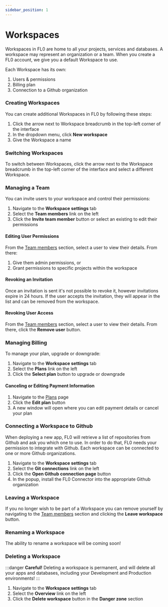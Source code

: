 ```yaml
---
sidebar_position: 1
---
```


# Workspaces

Workspaces in FL0 are home to all your projects, services and databases. A workspace may represent an organization or a team. When you create a FL0 account, we give you a default Workspace to use.

Each Workspace has its own:

1. Users & permissions
2. Billing plan
3. Connection to a Github organization

### Creating Workspaces

You can create additional Workspaces in FL0 by following these steps:

1. Click the arrow next to Workspace breadcrumb in the top-left corner of the interface
2. In the dropdown menu, click **New workspace**
3. Give the Workspace a name

### Switching Workspaces

To switch between Workspaces, click the arrow next to the Workspace breadcrumb in the top-left corner of the interface and select a different Workspace.

### Managing a Team

You can invite users to your workspace and control their permissions:

1. Navigate to the **Workspace settings** tab
2. Select the **Team members** link on the left
3. Click the **Invite team member** button or select an existing to edit their permissions

#### Editing User Permissions

From the [Team members](#managing-a-team) section, select a user to view their details. From there:

1. Give them admin permissions, or
2. Grant permissions to specific projects within the workspace

#### Revoking an Invitation

Once an invitation is sent it's not possible to revoke it, however invitations expire in 24 hours. If the user accepts the invitation, they will appear in the list and can be removed from the workspace.

#### Revoking User Access

From the [Team members](#managing-a-team) section, select a user to view their details. From there, click the **Remove user** button.

### Managing Billing

To manage your plan, upgrade or downgrade:

1. Navigate to the **Workspace settings** tab
2. Select the **Plans** link on the left
3. Click the **Select plan** button to upgrade or downgrade

#### Canceling or Editing Payment Information

1. Navigate to the [Plans](#managing-workspace-billing) page
2. Click the **Edit plan** button
3. A new window will open where you can edit payment details or cancel your plan

### Connecting a Workspace to Github

When deploying a new app, FL0 will retrieve a list of repositories from Github and ask you which one to use. In order to do that, FL0 needs your permission to integrate with Github. Each workspace can be connected to one or more Github organizations.

1. Navigate to the **Workspace settings** tab
2. Select the **Git connections** link on the left
3. Click the **Open Github connection page** button
4. In the popup, install the FL0 Connector into the appropriate Github organization

### Leaving a Workspace

If you no longer wish to be part of a Workspace you can remove yourself by navigating to the [Team members](#managing-a-team) section and clicking the **Leave workspace** button.

### Renaming a Workspace

The ability to rename a workspace will be coming soon!

### Deleting a Workspace

:::danger
**Careful!** Deleting a workspace is permanent, and will delete all your apps and databases, including your Development and Production environments!
:::

1. Navigate to the **Workspace settings** tab
2. Select the **Overview** link on the left
3. Click the **Delete workspace** button in the **Danger zone** section
